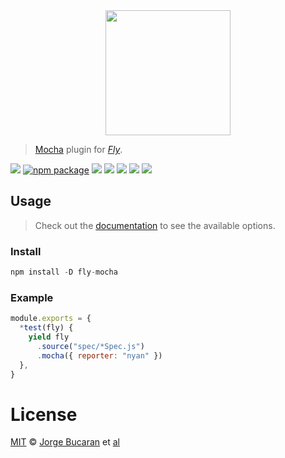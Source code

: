 <div align="center">
  <a href="http://github.com/flyjs/fly">
    <img width=200px  src="https://cloud.githubusercontent.com/assets/8317250/8733685/0be81080-2c40-11e5-98d2-c634f076ccd7.png">
  </a>
</div>

> [Mocha](http://mochajs.org/) plugin for _[Fly][fly]_.

[![][fly-badge]][fly]
[![npm package][npm-ver-link]][npm-pkg-link]
[![][dl-badge]][npm-pkg-link]
[![][travis-badge]][travis-link]
[![][david-badge]][david-link]
[![][david-dev-badge]][david-dev-link]
[![][mit-badge]][mit]

## Usage
> Check out the [documentation](https://github.com/mochajs/mocha/wiki/Using-mocha-programmatically#set-options) to see the available options.

### Install

```a
npm install -D fly-mocha
```

### Example

```js
module.exports = {
  *test(fly) {
    yield fly
      .source("spec/*Spec.js")
      .mocha({ reporter: "nyan" })
  },
}
```

# License

[MIT][mit] © [Jorge Bucaran][author] et [al][contributors]


[mit]:          http://opensource.org/licenses/MIT
[author]:       http://about.bucaran.me
[contributors]: https://github.com/bucaran/fly-mocha/graphs/contributors
[releases]:     https://github.com/bucaran/fly-mocha/releases
[fly]:          https://www.github.com/flyjs/fly
[fly-badge]:    https://img.shields.io/badge/fly-JS-05B3E1.svg?style=flat-square&maxAge=2592000
[mit-badge]:    https://img.shields.io/badge/license-MIT-444444.svg?style=flat-square&maxAge=2592000
[npm-pkg-link]: https://www.npmjs.org/package/fly-mocha
[npm-ver-link]: https://img.shields.io/npm/v/fly-mocha.svg?style=flat-square&maxAge=2592000
[dl-badge]:     http://img.shields.io/npm/dm/fly-mocha.svg?style=flat-square&maxAge=2592000
[travis-link]:  https://travis-ci.org/flyjs/fly-mocha
[travis-badge]: http://img.shields.io/travis/flyjs/fly-mocha.svg?style=flat-square&maxAge=2592000
[david-link]:      https://david-dm.org/flyjs/fly-mocha
[david-badge]:     https://img.shields.io/david/flyjs/fly-mocha.svg?style=flat-square&maxAge=2592000
[david-dev-link]:  https://david-dm.org/flyjs/fly-mocha?type=dev
[david-dev-badge]: https://img.shields.io/david/dev/flyjs/fly-mocha.svg?style=flat-square&maxAge=2592000
